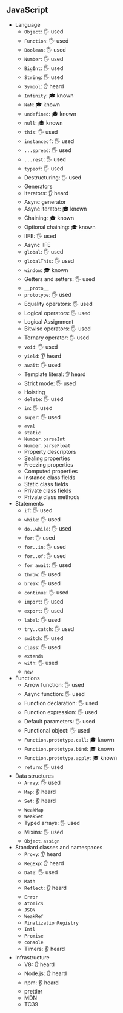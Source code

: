 ## JavaScript

- Language
	- `Object`: 🖐️ used
	- `Function`: 🖐️ used
	- `Boolean`: 🖐️ used
	- `Number`: 🖐️ used
	- `BigInt`: 🖐️ used
	- `String`: 🖐️ used
	- `Symbol`: 👂 heard
	- `Infinity`: 🎓 known
	- `NaN`: 🎓 known
	- `undefined`: 🎓 known
	- `null`: 🎓 known
	- `this`: 🖐️ used
	- `instanceof`: 🖐️ used
	- `...spread`: 🖐️ used
	- `...rest`: 🖐️ used
	- `typeof`: 🖐️ used
	- Destructuring: 🖐️ used
	- Generators
	- Iterators: 👂 heard
	- Async generator
	- Async iterator: 🎓 known
	- Chaining: 🎓 known
	- Optional chaining: 🎓 known
	- IIFE: 🖐️ used
	- Async IIFE
	- `global`: 🖐️ used
	- `globalThis`: 🖐️ used
	- `window`: 🎓 known
	- Getters and setters: 🖐️ used
	- `__proto__`
	- `prototype`: 🖐️ used
	- Equality operators: 🖐️ used
	- Logical operators: 🖐️ used
	- Logical Assignment
	- Bitwise operators: 🖐️ used
	- Ternary operator: 🖐️ used
	- `void`: 🖐️ used
	- `yield`: 👂 heard
	- `await`: 🖐️ used
	- Template literal: 👂 heard
	- Strict mode: 🖐️ used
	- Hoisting
	- `delete`: 🖐️ used
	- `in`: 🖐️ used
	- `super`: 🖐️ used
	- `eval`
	- `static`
	- `Number.parseInt`
	- `Number.parseFloat`
	- Property descriptors
	- Sealing properties
	- Freezing properties
	- Computed properties
	- Instance class fields
	- Static class fields
	- Private class fields
	- Private class methods
- Statements
	- `if`: 🖐️ used
	- `while`: 🖐️ used
	- `do..while`: 🖐️ used
	- `for`: 🖐️ used
	- `for..in`: 🖐️ used
	- `for..of`: 🖐️ used
	- `for await`: 🖐️ used
	- `throw`: 🖐️ used
	- `break`: 🖐️ used
	- `continue`: 🖐️ used
	- `import`: 🖐️ used
	- `export`: 🖐️ used
	- `label`: 🖐️ used
	- `try..catch`: 🖐️ used
	- `switch`: 🖐️ used
	- `class`: 🖐️ used
	- `extends`
	- `with`: 🖐️ used
	- `new`
- Functions
	- Arrow function: 🖐️ used
	- Async function: 🖐️ used
	- Function declaration: 🖐️ used
	- Function expression: 🖐️ used
	- Default parameters: 🖐️ used
	- Functional object: 🖐️ used
	- `Function.prototype.call`: 🎓 known
	- `Function.prototype.bind`: 🎓 known
	- `Function.prototype.apply`: 🎓 known
	- `return`: 🖐️ used
- Data structures
	- `Array`: 🖐️ used
	- `Map`: 👂 heard
	- `Set`: 👂 heard
	- `WeakMap`
	- `WeakSet`
	- Typed arrays: 🖐️ used
	- Mixins: 🖐️ used
	- `Object.assign`
- Standard classes and namespaces
	- `Proxy`: 👂 heard
	- `RegExp`: 👂 heard
	- `Date`: 🖐️ used
	- `Math`
	- `Reflect`: 👂 heard
	- `Error`
	- `Atomics`
	- `JSON`
	- `WeakRef`
	- `FinalizationRegistry`
	- `Intl`
	- `Promise`
	- `console`
	- Timers: 👂 heard
- Infrastructure
	- V8: 👂 heard
	- Node.js: 👂 heard
	- npm: 👂 heard
	- prettier
	- MDN
	- TC39
